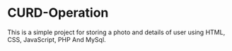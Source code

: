 # CURD-Operation
This is a simple project for storing a photo and details of user using HTML, CSS, JavaScript, PHP And MySql.
